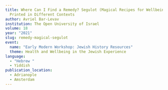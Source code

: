 ```yaml
---
title: Where Can I Find a Remedy? Segulot (Magical Recipes for Wellbeing)
  Printed in Different Contexts
author: Avriel Bar-Levav
institution: The Open University of Israel
volume: 18
year: "2021"
slug: remedy-magical-segulot
event:
  name: "Early Modern Workshop: Jewish History Resources"
  theme: Health and Wellbeing in the Jewish Experience
language:
  - "Hebrew "
  - Yiddish
publication_location:
  - Adrianople
  - Amsterdam
---
```

